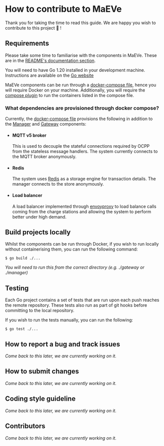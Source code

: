 # How to contribute to MaEVe
Thank you for taking the time to read this guide. We are happy you wish to contribute to this project :partying_face: !

## Requirements
Please take some time to familiarise with the components in MaEVe. These are in the [README's documentation section](./README.md/#documentation).

You will need to have Go 1.20 installed in your development machine. Instructions are available on the [Go website](https://go.dev/doc/install)

MaEVe components can be run through a [docker-compose file](./docker-compose.yml), hence you will require Docker on your machine. 
Additionally, you will require the [compose plugin](https://docs.docker.com/compose/install) to run the containers listed in the compose file.

### What dependencies are provisioned through docker compose?
Currently, the [docker-compose file](./docker-compose.yml) provisions the following 
in addition to the [Manager](./docs/manager.md) and [Gateway](./docs/gateway.md) components:

- #### MQTT v5 broker
    This is used to decouple the stateful connections required by OCPP from the stateless message handlers. The system currently 
connects to the MQTT broker anonymously.

- #### Redis
    The system uses [Redis](https://redis.io/) as a storage engine for transaction details. The manager connects to the store anonymously.

- #### Load balancer
    A load balancer implemented through [envoyproxy](https://www.envoyproxy.io/) to load balance calls coming from the charge stations and allowing the system to
perform better under high demand.

## Build projects locally
Whilst the components can be run through Docker, if you wish to run locally without containerising them, you can run the following command:
```shell
$ go build ./...
```
_You will need to run this from the correct directory (e.g. ./gateway or ./manager)_

## Testing
Each Go project contains a set of tests that are run upon each push reaches the remote repository. 
These tests also run as part of git hooks before committing to the local repository.

If you wish to run the tests manually, you can run the following:
```shell
$ go test ./...
```

## How to report a bug and track issues
_Come back to this later, we are currently working on it._

## How to submit changes
_Come back to this later, we are currently working on it._

## Coding style guideline
_Come back to this later, we are currently working on it._

## Contributors
_Come back to this later, we are currently working on it._